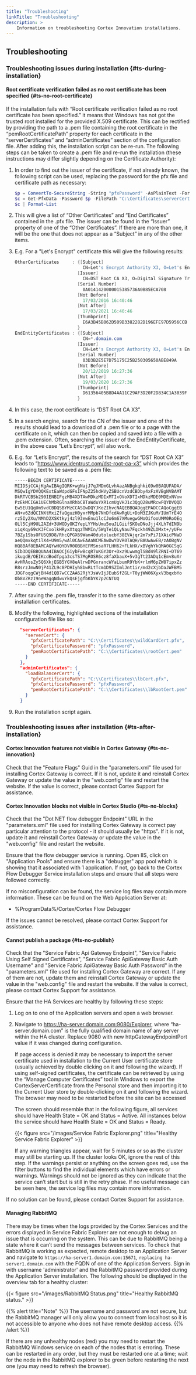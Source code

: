 ```yaml
---
title: "Troubleshooting"
linkTitle: "Troubleshooting"
description: >
    Information on troubleshooting Cortex Innovation installations.
---
```


## Troubleshooting

### Troubleshooting issues during installation {#ts-during-installation}

#### Root certificate verification failed as no root certificate has been specified {#ts-no-root-certificate}

If the installation fails with “Root certificate verification failed as no root certificate has been specified.” it means that Windows has not got the trusted root installed for the provided X.509 certificate. This can be rectified by providing the path to a .pem file containing the root certificate in the “pemRootCertificatePath” property for each certificate in the “serverCertificates” and “adminCertificates” section of the configuration file. After adding this, the installation script can be re-run. The following steps can be taken to create a .pem file and re-run the installation (these instructions may differ slightly depending on the Certificate Authority):

1. In order to find out the issuer of the certificate, if not already known, the following script can be used, replacing the password for the pfx file and certificate path as necessary:

    ```powershell
    $p = ConvertTo-SecureString -String "pfxPassword" -AsPlainText -Force
    $c = Get-PfxData -Password $p -FilePath "C:\Certificates\serverCert.pfx"
    $c | Format-List
    ```

1. This will give a list of “Other Certificates” and “End Certificates” contained in the .pfx file. The issuer can be found in the “Issuer” property of one of the “Other Certificates”. If there are more than one, it will be the one that does not appear as a “Subject” in any of the other items.
1. E.g. For a "Let's Encrypt" certificate this will give the following results:

    ```powershell
    OtherCertificates     : {[Subject]
                              CN=Let's Encrypt Authority X3, O=Let's Encrypt, C=US
                            [Issuer]
                              CN=DST Root CA X3, O=Digital Signature Trust Co.
                            [Serial Number]
                              0A0141420000015385736A0B85ECA708
                            [Not Before]
                              17/03/2016 16:40:46
                            [Not After]
                              17/03/2021 16:40:46
                            [Thumbprint]
                              E6A3B45B062D509B3382282D196EFE97D5956CCB
                            }
    EndEntityCertificates : {[Subject]
                              CN=*.domain.com
                            [Issuer]
                              CN=Let's Encrypt Authority X3, O=Let's Encrypt, C=US
                            [Serial Number]
                              03D3B2E5E7D75175C25B250305650ABE849A
                            [Not Before]
                              20/12/2019 16:27:36
                            [Not After]
                              19/03/2020 16:27:36
                            [Thumbprint]
                              D61356405B8D4AA11C29AF3D20F2D834C1A3039F
                            }
    ```

1. In this case, the root certificate is “DST Root CA X3”.
1. In a search engine, search for the CN of the issuer and one of the results should lead to a download of a .pem file or to a page with the certificate on it, which can then be copied and saved into a file with a .pem extension. Often, searching the issuer of the EndEntityCertificate, in the above case “Let’s Encrypt”, will also work.
1. E.g. for “Let’s Encrypt”, the results of the search for “DST Root CA X3” leads to “https://www.identrust.com/dst-root-ca-x3” which provides the following text to be saved as a .pem file:

    ```markdown
    -----BEGIN CERTIFICATE-----
    MIIDSjCCAjKgAwIBAgIQRK+wgNajJ7qJMDmGLvhAazANBgkqhkiG9w0BAQUFADA/
    MSQwIgYDVQQKExtEaWdpdGFsIFNpZ25hdHVyZSBUcnVzdCBDby4xFzAVBgNVBAMT
    DkRTVCBSb290IENBIFgzMB4XDTAwMDkzMDIxMTIxOVoXDTIxMDkzMDE0MDExNVow
    PzEkMCIGA1UEChMbRGlnaXRhbCBTaWduYXR1cmUgVHJ1c3QgQ28uMRcwFQYDVQQD
    Ew5EU1QgUm9vdCBDQSBYMzCCASIwDQYJKoZIhvcNAQEBBQADggEPADCCAQoCggEB
    AN+v6ZdQCINXtMxiZfaQguzH0yxrMMpb7NnDfcdAwRgUi+DoM3ZJKuM/IUmTrE4O
    rz5Iy2Xu/NMhD2XSKtkyj4zl93ewEnu1lcCJo6m67XMuegwGMoOifooUMM0RoOEq
    OLl5CjH9UL2AZd+3UWODyOKIYepLYYHsUmu5ouJLGiifSKOeDNoJjj4XLh7dIN9b
    xiqKqy69cK3FCxolkHRyxXtqqzTWMIn/5WgTe1QLyNau7Fqckh49ZLOMxt+/yUFw
    7BZy1SbsOFU5Q9D8/RhcQPGX69Wam40dutolucbY38EVAjqr2m7xPi71XAicPNaD
    aeQQmxkqtilX4+U9m5/wAl0CAwEAAaNCMEAwDwYDVR0TAQH/BAUwAwEB/zAOBgNV
    HQ8BAf8EBAMCAQYwHQYDVR0OBBYEFMSnsaR7LHH62+FLkHX/xBVghYkQMA0GCSqG
    SIb3DQEBBQUAA4IBAQCjGiybFwBcqR7uKGY3Or+Dxz9LwwmglSBd49lZRNI+DT69
    ikugdB/OEIKcdBodfpga3csTS7MgROSR6cz8faXbauX+5v3gTt23ADq1cEmv8uXr
    AvHRAosZy5Q6XkjEGB5YGV8eAlrwDPGxrancWYaLbumR9YbK+rlmM6pZW87ipxZz
    R8srzJmwN0jP41ZL9c8PDHIyh8bwRLtTcm1D9SZImlJnt1ir/md2cXjbDaJWFBM5
    JDGFoqgCWjBH4d1QB7wCCZAA62RjYJsWvIjJEubSfZGL+T0yjWW06XyxV3bqxbYo
    Ob8VZRzI9neWagqNdwvYkQsEjgfbKbYK7p2CNTUQ
    -----END CERTIFICATE-----
    ```

1. After saving the .pem file, transfer it to the same directory as other installation certificates.
1. Modify the following, highlighted sections of the installation configuration file like so:

    ```json
      "serverCertificates": {
        "serverCert": {
          "pfxCertificatePath": "C:\\Certificates\\wildCardCert.pfx",
          "pfxCertificatePassword": "pfxPassword",
          "pemRootCertificatePath": "C:\\Certificates\\rootCert.pem"
        }
      },
      "adminCertificates": {
        "loadBalancerCert": {
          "pfxCertificatePath": "C:\\Certificates\\lbCert.pfx",
          "pfxCertificatePassword": "pfxPassword",
          "pemRootCertificatePath": "C:\\Certificates\\lbRootCert.pem"
        }
      }
    ```

1. Run the installation script again.

### Troubleshooting issues after installation {#ts-after-installation}

#### Cortex Innovation features not visible in Cortex Gateway {#ts-no-innovation}

Check that the "Feature Flags" Guid in the "parameters.xml" file used for installing Cortex Gateway is correct. If it is not, update it and reinstall Cortex Gateway or update the value in the "web.config" file and restart the website. If the value is correct, please contact Cortex Support for assistance.

#### Cortex Innovation blocks not visible in Cortex Studio {#ts-no-blocks}

Check that the "Dot NET flow debugger Endpoint" URL in the "parameters.xml" file used for installing Cortex Gateway is correct pay particular attention to the protocol - it should usually be "https". If it is not, update it and reinstall Cortex Gateway or update the value in the "web.config" file and restart the website.

Ensure that the flow debugger service is running. Open IIS, click on "Application Pools" and ensure there is a "debugger" app pool which is showing that it associated with 1 application. If not, go back to the Cortex Flow Debugger Service installation steps and ensure that all steps were followed correctly.

If no misconfiguration can be found, the service log files may contain more information. These can be found on the Web Application Server at:

* %ProgramData%/Cortex/Cortex Flow Debugger

If the issues cannot be resolved, please contact Cortex Support for assistance.

#### Cannot publish a package {#ts-no-publish}

Check that the "Service Fabric Api Gateway Endpoint", "Service Fabric Using Self Signed Certificates", "Service Fabric ApiGateway Basic Auth Username" and "Service Fabric ApiGateway Basic Auth Password" in the "parameters.xml" file used for installing Cortex Gateway are correct. If any of them are not, update them and reinstall Cortex Gateway or update the value in the "web.config" file and restart the website. If the value is correct, please contact Cortex Support for assistance.

Ensure that the HA Services are healthy by following these steps:

1. Log on to one of the Application servers and open a web browser.
1. Navigate to https://ha-server.domain.com:9080/Explorer, where “ha-server.domain.com” is the fully qualified domain name of any server within the HA cluster. Replace 9080 with new httpGatewayEndpointPort value if it was changed during configuration.

    If page access is denied it may be necessary to import the server certificate used in installation to the Current User certificate store (usually achieved by double clicking on it and following the wizard). If using self-signed certificates, the certificate can be retrieved by using the “Manage Computer Certificates” tool in Windows to export the CortexServerCertificate from the Personal store and then importing it to the Current User store by double-clicking on it and following the wizard. The browser may need to be restarted before the site can be accessed

    The screen should resemble that in the following figure, all services should have Health State = OK and Status = Active. All instances below the service should have Health State = OK and Status = Ready.

    {{< figure src="/images/Service Fabric Explorer.png" title="Healthy Service Fabric Explorer" >}}

    If any warning triangles appear, wait for 5 minutes or so as the cluster may still be starting up. If the cluster looks OK, ignore the rest of this step. If the warnings persist or anything on the screen goes red, use the filter buttons to find the individual elements which have errors or warnings. Warnings should not be ignored as they can indicate that the service can’t start but is still in the retry phase.
    If no useful message can be seen here, the service log files may contain more information.

If no solution can be found, please contact Cortex Support for assistance.

#### Managing RabbitMQ

There may be times when the logs provided by the Cortex Services and the errors displayed in Service Fabric Explorer are not enough to debug an issue that is occurring on the system. This can be due to RabbitMQ being a state where it can’t send the messages between services.
To check that RabbitMQ is working as expected, remote desktop to an Application Server and navigate to `https://ha-server1.domain.com:15671`, `replacing ha-server1.domain.com` with the FQDN of one of the Application Servers. Sign in with username 'administrator' and the RabbitMQ password provided during the Application Server installation. The following should be displayed in the overview tab for a healthy cluster:

{{< figure src="/images/RabbitMQ Status.png" title="Healthy RabbitMQ status." >}}

{{% alert title="Note" %}} The username and password are not secure, but the RabbitMQ manager will only allow you to connect from localhost so it is not accessible to anyone who does not have remote desktop access. {{% /alert %}}

If there are any unhealthy nodes (red) you may need to restart the RabbitMQ Windows service on each of the nodes that is erroring. These can be restarted in any order, but they
must be restarted one at a time; wait for the node in the RabbitMQ explorer to be green before restarting the next one (you may need to refresh the browser).
